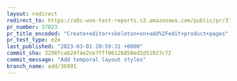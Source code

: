 ```yaml
---
layout: redirect
redirect_to: https://a8c-woo-test-reports.s3.amazonaws.com/public/pr/37023/e2e/index.html
pr_number: 37023
pr_title_encoded: "Create+editor+skeleton+on+add%2Fedit+product+pages"
pr_test_type: e2e
last_published: "2023-03-01 20:59:31 +0000"
commit_sha: 3298fca624f4e2ce7fff06126850ed1d51927c72
commit_message: "Add temporal layout styles"
branch_name: add/36991
---
```


